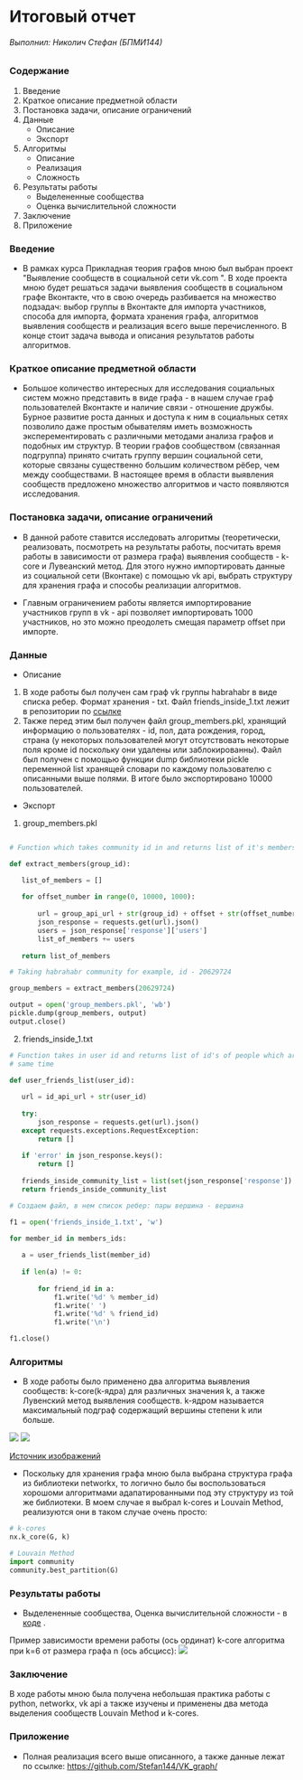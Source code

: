 # Итоговый отчет

###### Выполнил: Николич Стефан (БПМИ144)
 
 
### Содержание
 
1. Введение
2. Краткое описание предметной области
3. Постановка задачи, описание ограничений
5. Данные
    * Описание
    * Экспорт
6. Алгоритмы
    * Описание
    * Реализация
    * Сложность
7. Результаты работы
    * Выделененные сообщества
    * Оценка вычислительной сложности
8. Заключение 
9. Приложение

### Введение

* В рамках курса Прикладная теория графов мною был выбран проект "Выявление сообществ в социальной сети vk.com ". В ходе проекта мною будет решаться задачи выявления сообществ в социальном графе Вконтакте, что в свою очередь разбивается на множество подзадач: выбор группы в Вконтакте для импорта участников, способа для импорта, формата хранения графа, алгоритмов выявления сообществ и реализация всего выше перечисленного. В конце стоит задача вывода и описания результатов работы алгоритмов.


### Краткое описание предметной области
* Большое количество интересных для исследования социальных систем можно представить в виде
графа - в нашем случае граф пользователей Вконтакте и наличие связи - отношение дружбы. Бурное развитие роста данных и доступа к ним в социальных сетях позволило даже простым обывателям иметь возможность эксперементировать с различными методами анализа графов и подобных им структур. В теории графов сообществом (связанная подгруппа) принято считать группу вершин социальной сети, которые связаны существенно большим количеством рёбер, чем между сообществами. В настоящее время в области выявления сообществ предложено множество алгоритмов и часто появляются исследования. 

### Постановка задачи, описание ограничений
* В данной работе ставится исследовать алгоритмы (теоретически, реализовать, посмотреть на результаты работы, посчитать время работы в зависимости от размера графа) выявления сообществ - k-core и Лувеанский метод. Для этого нужно импортировать данные из социальной сети (Вконтаке) с помощью vk api, выбрать структуру для хранения графа и способы реализации алгоритмов.

* Главным ограничением работы является импортирование участников групп в vk - api позволяет импортировать 1000 участников, но это можно преодолеть смещая параметр offset при импорте. 



### Данные
* Описание
1. В ходе работы был получен сам граф vk группы habrahabr в виде списка ребер. Формат хранения - txt. Файл friends_inside_1.txt лежит в репозитории по [ссылке](https://github.com/Stefan144/VK_graph/blob/master/friends_inside_1.txt)
2. Также перед этим был получен файл group_members.pkl, хранящий информацию о пользователях - id, пол, дата рождения, город, страна (у некоторых пользователей могут отсутствовать некоторые поля кроме id поскольку они удалены или заблокированны). Файл был получен с помощью функции dump библиотеки pickle переменной list хранящей словари по каждому пользователю с описанными выше полями. В итоге было экспортировано 10000 пользователей.

* Экспорт
1. group_members.pkl
 ```python
 
 # Function which takes community id in and returns list of it's members. Every member got id, sex, city and etc.

def extract_members(group_id):

    list_of_members = []
    
    for offset_number in range(0, 10000, 1000):
        
        url = group_api_url + str(group_id) + offset + str(offset_number) + count + fields
        json_response = requests.get(url).json()
        users = json_response['response']['users']
        list_of_members += users
        
    return list_of_members

# Taking habrahabr community for example, id - 20629724

group_members = extract_members(20629724)

output = open('group_members.pkl', 'wb')
pickle.dump(group_members, output)
output.close()
```
2. friends_inside_1.txt
 ```python
# Function takes in user id and returns list of id's of people which are his friends and community members at the 
# same time

def user_friends_list(user_id):
    
    url = id_api_url + str(user_id)
    
    try:
        json_response = requests.get(url).json()
    except requests.exceptions.RequestException: 
        return []
    
    if 'error' in json_response.keys():
        return []
    
    friends_inside_community_list = list(set(json_response['response']).intersection(members_ids))
    return friends_inside_community_list
 
 # Создаем файл, в нем список ребер: пары вершина - вершина 

f1 = open('friends_inside_1.txt', 'w')

for member_id in members_ids:
    
    a = user_friends_list(member_id)
    
    if len(a) != 0:
        
        for friend_id in a:
            f1.write('%d' % member_id)
            f1.write(' ')
            f1.write('%d' % friend_id)
            f1.write('\n')

f1.close()
 
 ```


### Алгоритмы
* В ходе работы было применено два алгоритма выявления сообществ: k-core(k-ядра) для различных значения k, а также Лувенский метод выявления сообществ. k-ядром называется максимальный подграф содержащий вершины степени k или больше.

![](https://i.imgur.com/BJtYxQj.jpg?1)
![](https://i.imgur.com/7wUZ5wB.jpg?1)

[Источник изображений](http://www.dislab.org/GraphHPC-2016/slides/GraphHPC-2016_9_Klimov_Graphical-parallel-programming-on-the-example-of-detecting-communities-in-graphs_ru.pdf)
* Поскольку для хранения графа мною была выбрана структура графа из библиотеки networkx, то логично было бы воспользоваться хорошоми алгоритмами адапатированными под эту структуру из той же библиотеки. В моем случае я выбрал k-cores и Louvain Method, реализуются они в таком случае очень просто:

```python
# k-cores
nx.k_core(G, k)

# Louvain Method
import community
community.best_partition(G)
 ```
### Результаты работы
* Выделененные сообщества, Оценка вычислительной сложности - в [коде](https://github.com/Stefan144/VK_graph/blob/master/vk_code.ipynb) .

Пример зависимости времени работы (ось ординат) k-core алгоритма при k=6 от размера графа n (ось абсцисс):
![](https://i.imgur.com/GkIK36x.jpg)

### Заключение
В ходе работы мною была получена небольшая практика работы с python, networkx, vk api а также изучены и применены два метода выделения сообществ Louvain Method и k-cores.

### Приложение
* Полная реализация всего выше описанного, а также данные лежат по ссылке:
https://github.com/Stefan144/VK_graph/

